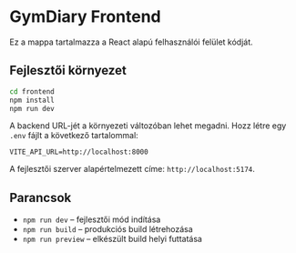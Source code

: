 # GymDiary Frontend

Ez a mappa tartalmazza a React alapú felhasználói felület kódját.

## Fejlesztői környezet

```bash
cd frontend
npm install
npm run dev
```

A backend URL-jét a környezeti változóban lehet megadni. Hozz létre egy `.env` fájlt a következő tartalommal:

```
VITE_API_URL=http://localhost:8000
```

A fejlesztői szerver alapértelmezett címe: `http://localhost:5174`.

## Parancsok

- `npm run dev` – fejlesztői mód indítása
- `npm run build` – produkciós build létrehozása
- `npm run preview` – elkészült build helyi futtatása
